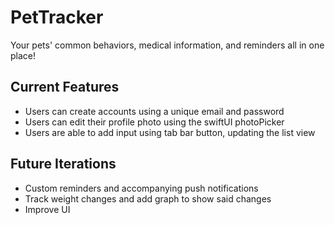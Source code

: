 # PetTracker
Your pets' common behaviors, medical information, and reminders all in one place!
## Current Features
- Users can create accounts using a unique email and password
- Users can edit their profile photo using the swiftUI photoPicker
- Users are able to add input using tab bar button, updating the list view

## Future Iterations
- Custom reminders and accompanying push notifications
- Track weight changes and add graph to show said changes
- Improve UI
